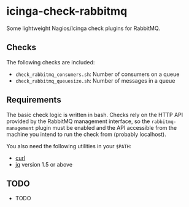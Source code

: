 # icinga-check-rabbitmq

Some lightweight Nagios/Icinga check plugins for RabbitMQ.

## Checks

The following checks are included:

 * `check_rabbitmq_consumers.sh`: Number of consumers on a queue
 * `check_rabbitmq_queuesize.sh`: Number of messages in a queue

## Requirements

The basic check logic is written in bash. Checks rely on the HTTP API provided
by the RabbitMQ management interface, so the `rabbitmq-management` plugin must
be enabled and the API accessible from the machine you intend to run the check
from (probably localhost).

You also need the following utilities in your `$PATH`:

 * [curl](http://curl.haxx.se/)
 * [jq](https://stedolan.github.io/jq/) version 1.5 or above

## TODO

 * TODO
